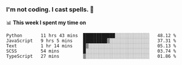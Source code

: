### I'm not coding. I cast spells. 🎩

📊 **This week I spent my time on**
<!--START_SECTION:waka-->
```text
Python       11 hrs 43 mins  ████████████░░░░░░░░░░░░░   48.12 % 
JavaScript   9 hrs 5 mins    █████████▒░░░░░░░░░░░░░░░   37.31 % 
Text         1 hr 14 mins    █▒░░░░░░░░░░░░░░░░░░░░░░░   05.13 % 
SCSS         54 mins         █░░░░░░░░░░░░░░░░░░░░░░░░   03.74 % 
TypeScript   27 mins         ▒░░░░░░░░░░░░░░░░░░░░░░░░   01.86 % 
```
<!--END_SECTION:waka-->
